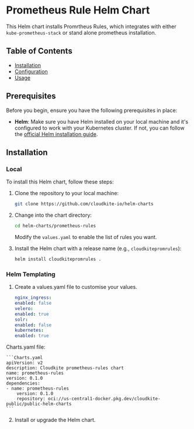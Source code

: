 # Prometheus Rule Helm Chart

This Helm chart installs Promrtheus Rules, which integrates with either `kube-prometheus-stack` or stand alone prometheus installation.

## Table of Contents

- [Installation](#installation)
- [Configuration](#configuration)
- [Usage](#usage)

## Prerequisites

Before you begin, ensure you have the following prerequisites in place:

- **Helm**: Make sure you have Helm installed on your local machine and it's configured to work with your Kubernetes cluster. If not, you can follow the [official Helm installation guide](https://helm.sh/docs/intro/install/).

## Installation

### Local
To install this Helm chart, follow these steps:

1. Clone the repository to your local machine:

    ```sh
    git clone https://github.com/cloudkite-io/helm-charts
    ```

2. Change into the chart directory:

    ```sh
    cd helm-charts/prometheus-rules
    ```
   Modify the `values.yaml` to enable the list of rules you want.

3. Install the Helm chart with a release name (e.g., `cloudkitepromrules`):

    ```sh
    helm install cloudkitepromrules .
    ```

### Helm Templating
1. Create a values.yaml file to customise your values.

    ```values.yaml
    nginx_ingress:
    enabled: false
    velero:
    enabled: true
    solr:
    enabled: false
    kubernetes:
    enabled: true

    ```

Charts.yaml file:

    ```Charts.yaml
    apiVersion: v2
    description: Cloudkite prometheus-rules chart
    name: prometheus-rules
    version: 0.1.0
    dependencies:
    - name: prometheus-rules
        version: 0.1.0
        repository: oci://us-central1-docker.pkg.dev/cloudkite-public/public-helm-charts
    ```

2. Install or upgrade the Helm chart.
